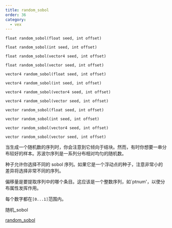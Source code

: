 ```yaml
---
title: random_sobol
order: 36
category:
  - vex
---
```


`float random_sobol(float seed, int offset)`

`float random_sobol(int seed, int offset)`

`float random_sobol(vector4 seed, int offset)`

`float random_sobol(vector seed, int offset)`

`vector4 random_sobol(float seed, int offset)`

`vector4 random_sobol(int seed, int offset)`

`vector4 random_sobol(vector4 seed, int offset)`

`vector4 random_sobol(vector seed, int offset)`

`vector random_sobol(float seed, int offset)`

`vector random_sobol(int seed, int offset)`

`vector random_sobol(vector4 seed, int offset)`

`vector random_sobol(vector seed, int offset)`

当生成一个随机数的序列时，你会注意到它倾向于结块。然而，有时你想要一串分布较好的样本。苏波尔序列是一系列分布相对均匀的随机数。

种子允许你选择不同的 sobol 序列。如果它是一个浮动点的种子，注意非常小的差异将选择非常不同的序列。

偏移量是要提取序列中的哪个条目。这应该是一个整数序列，如`ptnum'，以使分布属性发挥作用。

每个数字都在`[0...1]`范围内。

随机_sobol

[random_sobol](random_sobol.html)
